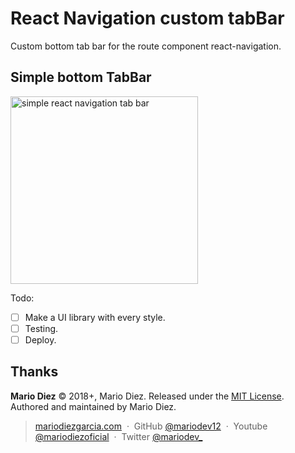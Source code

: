 # React Navigation custom tabBar

Custom bottom tab bar for the route component react-navigation.

## Simple bottom TabBar

<img src="https://i.imgur.com/tXijy0q.png" alt="simple react navigation tab bar" width="300"/>

Todo: 

- [ ] Make a UI library with every style.
- [ ] Testing.
- [ ] Deploy.

Thanks
------

**Mario Diez** © 2018+, Mario Diez. Released under the [MIT License].<br>
Authored and maintained by Mario Diez.

> [mariodiezgarcia.com](http://www.mariodiezgarcia.com) &nbsp;&middot;&nbsp;
> GitHub [@mariodev12](https://github.com/mariodev12) &nbsp;&middot;&nbsp;
> Youtube [@mariodiezoficial](https://www.youtube.com/channel/UCisGMoxaVxJMcbio2FBHORg) &nbsp;&middot;&nbsp;
> Twitter [@mariodev_](https://twitter.com/mariodev_)

[MIT License]: http://mit-license.org/
